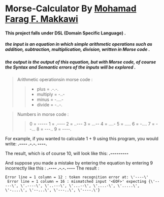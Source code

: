 # Morse-Calculator By [Mohamad Farag F. Makkawi](https://github.com/Makkawi011)

#### This project falls under DSL (Domain Specific Language) .
##### the **input** is an equation in which simple arithmetic operations such as addition, subtraction, multiplication, division, written in Morse code .
##### the **output** is the output of this equation, but with Morse code, of course the Syntax and Semantic errors of the inputs will be explored .

> Arithmetic operationsin morse code  : 
>> - plus =  .-.-. 
>> - multiply =  -..-
>> - minus =  -....-
>> - divide =  -..-.
          
> Numbers in morse code  :       
>> 0 = -----
>> 1 = .----
>> 2 = ..---
>> 3 = ...--
>> 4 = ....-
>> 5 = .....
>> 6 = -....
>> 7 = --...
>> 8 = ---..
>> 9 = ----.
 
For example, if you wanted to calculate 1 + 9 using this program, you would write:      **.---- .-.-. ----.**

The result, which is of course 10, will look like this:    **.---------**

And suppose you made a mistake by entering the equation by entering 9 incorrectly like this :     **.---- .-.-. ----**
The result :
```
Error line = 1 column = 12 : token recognition error at: \'----\'
 Error line = 1 column = 16 : mismatched input '<EOF>' expecting {\'-----\', \'.----\', \'..---\', \'...--\', \'....-\', \'.....\', \'-....\', \'--...\', \'---..\', \'----.\'}
```
